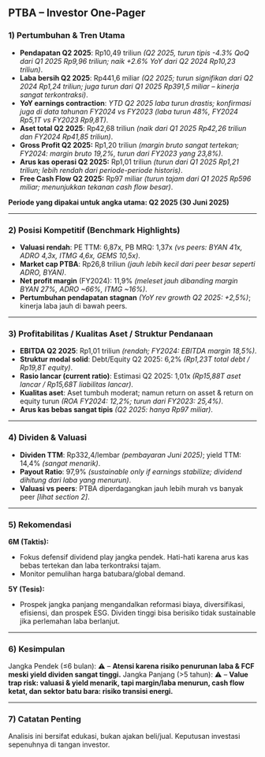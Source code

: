 ## PTBA – Investor One-Pager

### 1) Pertumbuhan & Tren Utama
- **Pendapatan Q2 2025**: Rp10,49 triliun _(Q2 2025, turun tipis -4.3% QoQ dari Q1 2025 Rp9,96 triliun; naik +2.6% YoY dari Q2 2024 Rp10,23 triliun)_.
- **Laba bersih Q2 2025**: Rp441,6 miliar _(Q2 2025; turun signifikan dari Q2 2024 Rp1,24 triliun; juga turun dari Q1 2025 Rp391,5 miliar – kinerja sangat terkontraksi)_.  
- **YoY earnings contraction**: _YTD Q2 2025 laba turun drastis; konfirmasi juga di data tahunan FY2024 vs FY2023 (laba turun 48%, FY2024 Rp5,1T vs FY2023 Rp9,8T)_. 
- **Aset total Q2 2025**: Rp42,68 triliun _(naik dari Q1 2025 Rp42,26 triliun dan FY2024 Rp41,85 triliun)_.
- **Gross Profit Q2 2025:** Rp1,20 triliun _(margin bruto sangat tertekan; FY2024: margin bruto 19,2%, turun dari FY2023 yang 23,8%)_.
- **Arus kas operasi Q2 2025:** Rp1,01 triliun _(turun dari Q1 2025 Rp1,21 triliun; lebih rendah dari periode-periode historis)_.
- **Free Cash Flow Q2 2025:** Rp97 miliar _(turun tajam dari Q1 2025 Rp596 miliar; menunjukkan tekanan cash flow besar)_.

**Periode yang dipakai untuk angka utama: Q2 2025 (30 Juni 2025)**

---

### 2) Posisi Kompetitif (Benchmark Highlights)
- **Valuasi rendah**: PE TTM: 6,87x, PB MRQ: 1,37x _(vs peers: BYAN 41x, ADRO 4,3x, ITMG 4,6x, GEMS 10,5x)_.
- **Market cap PTBA**: Rp26,8 triliun _(jauh lebih kecil dari peer besar seperti ADRO, BYAN)_.
- **Net profit margin** (FY2024): 11,9% _(meleset jauh dibanding margin BYAN 27%, ADRO ~66%, ITMG ~16%)_.
- **Pertumbuhan pendapatan stagnan** _(YoY rev growth Q2 2025: +2,5%)_; kinerja laba jauh di bawah peers.

---

### 3) Profitabilitas / Kualitas Aset / Struktur Pendanaan
- **EBITDA Q2 2025**: Rp1,01 triliun _(rendah; FY2024: EBITDA margin 18,5%)_.
- **Struktur modal solid**: Debt/Equity Q2 2025: 6,2% _(Rp1,23T total debt / Rp19,8T equity)_.
- **Rasio lancar (current ratio)**: Estimasi Q2 2025: 1,01x _(Rp15,88T aset lancar / Rp15,68T liabilitas lancar)_.
- **Kualitas aset**: Aset tumbuh moderat; namun return on asset & return on equity turun _(ROA FY2024: 12,2%; turun dari FY2023: 25,4%)_.
- **Arus kas bebas sangat tipis** _(Q2 2025: hanya Rp97 miliar)_.

---

### 4) Dividen & Valuasi
- **Dividen TTM**: Rp332,4/lembar _(pembayaran Juni 2025)_; yield TTM: 14,4% _(sangat menarik)_.
- **Payout Ratio**: 97,9% _(sustainable only if earnings stabilize; dividend dihitung dari laba yang menurun)_.
- **Valuasi vs peers**: PTBA diperdagangkan jauh lebih murah vs banyak peer _[lihat section 2]_.

---

### 5) Rekomendasi  
**6M (Taktis):**
- Fokus defensif dividend play jangka pendek. Hati-hati karena arus kas bebas tertekan dan laba terkontraksi tajam.
- Monitor pemulihan harga batubara/global demand.

**5Y (Tesis):**
- Prospek jangka panjang mengandalkan reformasi biaya, diversifikasi, efisiensi, dan prospek ESG. Dividen tinggi bisa berisiko tidak sustainable jika perlemahan laba berlanjut.

---

### 6) Kesimpulan
Jangka Pendek (≤6 bulan): ⚠️ – **Atensi karena risiko penurunan laba & FCF meski yield dividen sangat tinggi.**
Jangka Panjang (>5 tahun): ⚠️ – **Value trap risk: valuasi & yield menarik, tapi margin/laba menurun, cash flow ketat, dan sektor batu bara: risiko transisi energi.**

---

### 7) Catatan Penting
Analisis ini bersifat edukasi, bukan ajakan beli/jual. Keputusan investasi sepenuhnya di tangan investor.